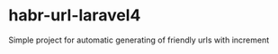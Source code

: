 habr-url-laravel4
=================

Simple project for automatic generating of friendly urls with increment
